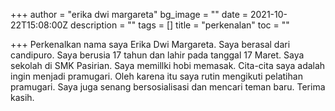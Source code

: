 +++
author = "erika dwi margareta"
bg_image = ""
date = 2021-10-22T15:08:00Z
description = ""
tags = []
title = "perkenalan"
toc = ""

+++
Perkenalkan nama saya Erika Dwi Margareta. Saya berasal dari candipuro. Saya berusia 17 tahun dan lahir pada tanggal 17 Maret. Saya sekolah di SMK Pasirian. Saya memillki hobi memasak. Cita-cita saya adalah ingin menjadi pramugari. Oleh karena itu saya rutin mengikuti pelatihan pramugari. Saya juga senang bersosialisasi dan mencari teman baru. Terima kasih.